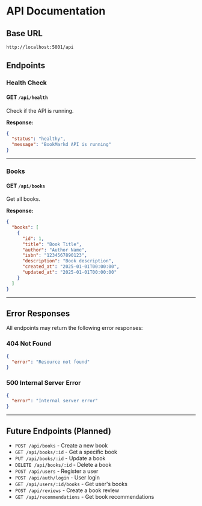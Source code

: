 # API Documentation

## Base URL
```
http://localhost:5001/api
```

## Endpoints

### Health Check

#### GET `/api/health`

Check if the API is running.

**Response:**
```json
{
  "status": "healthy",
  "message": "BookMarkd API is running"
}
```

---

### Books

#### GET `/api/books`

Get all books.

**Response:**
```json
{
  "books": [
    {
      "id": 1,
      "title": "Book Title",
      "author": "Author Name",
      "isbn": "1234567890123",
      "description": "Book description",
      "created_at": "2025-01-01T00:00:00",
      "updated_at": "2025-01-01T00:00:00"
    }
  ]
}
```

---

## Error Responses

All endpoints may return the following error responses:

### 404 Not Found
```json
{
  "error": "Resource not found"
}
```

### 500 Internal Server Error
```json
{
  "error": "Internal server error"
}
```

---

## Future Endpoints (Planned)

- `POST /api/books` - Create a new book
- `GET /api/books/:id` - Get a specific book
- `PUT /api/books/:id` - Update a book
- `DELETE /api/books/:id` - Delete a book
- `POST /api/users` - Register a user
- `POST /api/auth/login` - User login
- `GET /api/users/:id/books` - Get user's books
- `POST /api/reviews` - Create a book review
- `GET /api/recommendations` - Get book recommendations
